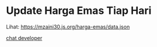 # Update Harga Emas Tiap Hari 

Lihat: <https://mzaini30.js.org/harga-emas/data.json>

[chat developer](https://wa.me/6281545143654)
